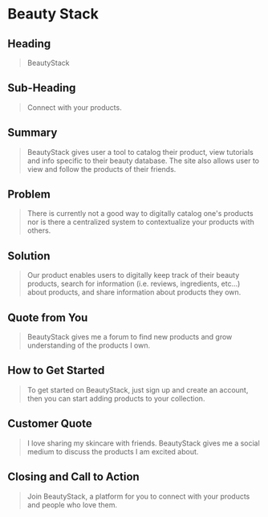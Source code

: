 # Beauty Stack #

<!-- 
> This material was originally posted [here](http://www.quora.com/What-is-Amazons-approach-to-product-development-and-product-management). It is reproduced here for posterities sake.

There is an approach called "working backwards" that is widely used at Amazon. They work backwards from the customer, rather than starting with an idea for a product and trying to bolt customers onto it. While working backwards can be applied to any specific product decision, using this approach is especially important when developing new products or features.

For new initiatives a product manager typically starts by writing an internal press release announcing the finished product. The target audience for the press release is the new/updated product's customers, which can be retail customers or internal users of a tool or technology. Internal press releases are centered around the customer problem, how current solutions (internal or external) fail, and how the new product will blow away existing solutions.

If the benefits listed don't sound very interesting or exciting to customers, then perhaps they're not (and shouldn't be built). Instead, the product manager should keep iterating on the press release until they've come up with benefits that actually sound like benefits. Iterating on a press release is a lot less expensive than iterating on the product itself (and quicker!).

If the press release is more than a page and a half, it is probably too long. Keep it simple. 3-4 sentences for most paragraphs. Cut out the fat. Don't make it into a spec. You can accompany the press release with a FAQ that answers all of the other business or execution questions so the press release can stay focused on what the customer gets. My rule of thumb is that if the press release is hard to write, then the product is probably going to suck. Keep working at it until the outline for each paragraph flows. 

Oh, and I also like to write press-releases in what I call "Oprah-speak" for mainstream consumer products. Imagine you're sitting on Oprah's couch and have just explained the product to her, and then you listen as she explains it to her audience. That's "Oprah-speak", not "Geek-speak".

Once the project moves into development, the press release can be used as a touchstone; a guiding light. The product team can ask themselves, "Are we building what is in the press release?" If they find they're spending time building things that aren't in the press release (overbuilding), they need to ask themselves why. This keeps product development focused on achieving the customer benefits and not building extraneous stuff that takes longer to build, takes resources to maintain, and doesn't provide real customer benefit (at least not enough to warrant inclusion in the press release).
 -->
 
## Heading ##
  > BeautyStack

## Sub-Heading ##
  > Connect with your products.

## Summary ##
  > BeautyStack gives user a tool to catalog their product, view tutorials and info specific
    to their beauty database. The site also allows user to view and follow the products of their friends.

## Problem ##
  > There is currently not a good way to digitally catalog one's products nor is there a centralized 
    system to contextualize your products with others.

## Solution ##
  > Our product enables users to digitally keep track of their beauty products, search for information (i.e. reviews, ingredients, etc...) about products, and share information about products they own.

## Quote from You ##
  > BeautyStack gives me a forum to find new products and grow understanding of the products I own.

## How to Get Started ##
  > To get started on BeautyStack, just sign up and create an account, then you can start adding products to  your collection.

## Customer Quote ##
  > I love sharing my skincare with friends. BeautyStack gives me a social medium to discuss the products
    I am excited about.

## Closing and Call to Action ##
  > Join BeautyStack, a platform for you to connect with your products and people who love them.
